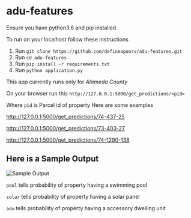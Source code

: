 # adu-features

Ensure you have python3.6 and pip installed

To run on your localhost follow these instructions

1. Run `git clone https://github.com/defineapoorv/adu-features.git`
2. Run `cd adu-features`
3. Run `pip install -r requirements.txt`
4. Run `python application.py`

This app currently runs only for *Alameda County*

On your browser run this
`http://127.0.0.1:5000/get_predictions/<pid>`

Where `pid` is Parcel id of property
Here are some examples

http://127.0.0.1:5000/get_predictions/74-437-25

http://127.0.0.1:5000/get_predictions/73-403-27

http://127.0.0.1:5000/get_predictions/74-1290-138



## Here is a Sample Output

![Sample Output](https://raw.githubusercontent.com/defineapoorv/adu-features/master/sample/test-output.png)

`pool` tells probability of property having a swimming pool

`solar` tells probability of property having a solar panel

`adu` tells probability of property having a accessory dwelling unit

